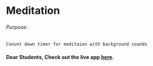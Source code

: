 # Meditation

###### Purpose:
    Conunt down timer for meditaion with background sounds

#### Dear Students, Check out the live app [here](http://203.193.173.125/buildriseshine/javascript/meditation/).